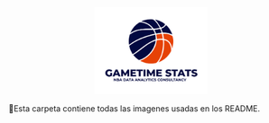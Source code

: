 <p align="center">
  <img src="Imagenes\Gametime Stats logo png.png" alt="Gametime Stats Logo" width="200">
</p>

📌Esta carpeta contiene todas las imagenes usadas en los README.